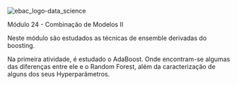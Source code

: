 ![ebac_logo-data_science](https://github.com/LucRib9/Ciencia_de_Dados_EBAC/assets/127044748/83baba6a-a2d6-47d2-a5ef-bd7e5ce7b7a7)

Módulo 24 - Combinação de Modelos II

Neste módulo são estudados as técnicas de ensemble derivadas do boosting.

Na primeira atividade, é estudado o AdaBoost. Onde encontram-se algumas das diferenças entre ele e o Random Forest, além da caracterização
de alguns dos seus Hyperparâmetros.
